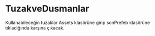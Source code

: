 # TuzakveDusmanlar
Kullanabileceğin tuzaklar Assets klasörüne girip sonPrefeb klasörüne tıkladığında karşına çıkacak.
